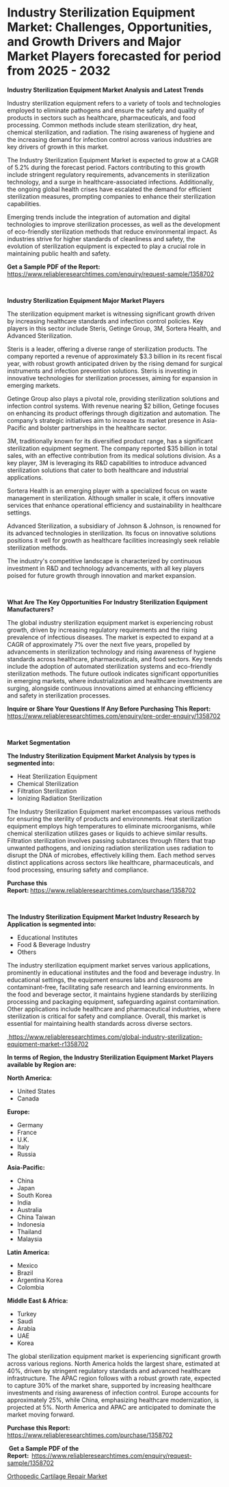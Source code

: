 <p><h1>Industry Sterilization Equipment Market: Challenges, Opportunities, and Growth Drivers and Major Market Players forecasted for period from 2025 - 2032</h1></p><p><strong>Industry Sterilization Equipment Market Analysis and Latest Trends</strong></p>
<p><p>Industry sterilization equipment refers to a variety of tools and technologies employed to eliminate pathogens and ensure the safety and quality of products in sectors such as healthcare, pharmaceuticals, and food processing. Common methods include steam sterilization, dry heat, chemical sterilization, and radiation. The rising awareness of hygiene and the increasing demand for infection control across various industries are key drivers of growth in this market.</p><p>The Industry Sterilization Equipment Market is expected to grow at a CAGR of 5.2% during the forecast period. Factors contributing to this growth include stringent regulatory requirements, advancements in sterilization technology, and a surge in healthcare-associated infections. Additionally, the ongoing global health crises have escalated the demand for efficient sterilization measures, prompting companies to enhance their sterilization capabilities.</p><p>Emerging trends include the integration of automation and digital technologies to improve sterilization processes, as well as the development of eco-friendly sterilization methods that reduce environmental impact. As industries strive for higher standards of cleanliness and safety, the evolution of sterilization equipment is expected to play a crucial role in maintaining public health and safety.</p></p>
<p><strong>Get a Sample PDF of the Report:&nbsp;</strong> <a href="https://www.reliableresearchtimes.com/enquiry/request-sample/1358702?utm_campaign=2624&utm_medium=2&utm_source=Github&utm_content=ia&utm_term=22032025&utm_id=industry-sterilization-equipment">https://www.reliableresearchtimes.com/enquiry/request-sample/1358702</a></p>
<p>&nbsp;</p>
<p><strong>Industry Sterilization Equipment Major Market Players</strong></p>
<p><p>The sterilization equipment market is witnessing significant growth driven by increasing healthcare standards and infection control policies. Key players in this sector include Steris, Getinge Group, 3M, Sortera Health, and Advanced Sterilization.</p><p>Steris is a leader, offering a diverse range of sterilization products. The company reported a revenue of approximately $3.3 billion in its recent fiscal year, with robust growth anticipated driven by the rising demand for surgical instruments and infection prevention solutions. Steris is investing in innovative technologies for sterilization processes, aiming for expansion in emerging markets.</p><p>Getinge Group also plays a pivotal role, providing sterilization solutions and infection control systems. With revenue nearing $2 billion, Getinge focuses on enhancing its product offerings through digitization and automation. The company’s strategic initiatives aim to increase its market presence in Asia-Pacific and bolster partnerships in the healthcare sector.</p><p>3M, traditionally known for its diversified product range, has a significant sterilization equipment segment. The company reported $35 billion in total sales, with an effective contribution from its medical solutions division. As a key player, 3M is leveraging its R&D capabilities to introduce advanced sterilization solutions that cater to both healthcare and industrial applications.</p><p>Sortera Health is an emerging player with a specialized focus on waste management in sterilization. Although smaller in scale, it offers innovative services that enhance operational efficiency and sustainability in healthcare settings.</p><p>Advanced Sterilization, a subsidiary of Johnson & Johnson, is renowned for its advanced technologies in sterilization. Its focus on innovative solutions positions it well for growth as healthcare facilities increasingly seek reliable sterilization methods.</p><p>The industry's competitive landscape is characterized by continuous investment in R&D and technology advancements, with all key players poised for future growth through innovation and market expansion.</p></p>
<p>&nbsp;</p>
<p><strong>What Are The Key Opportunities For Industry Sterilization Equipment Manufacturers?</strong></p>
<p><p>The global industry sterilization equipment market is experiencing robust growth, driven by increasing regulatory requirements and the rising prevalence of infectious diseases. The market is expected to expand at a CAGR of approximately 7% over the next five years, propelled by advancements in sterilization technology and rising awareness of hygiene standards across healthcare, pharmaceuticals, and food sectors. Key trends include the adoption of automated sterilization systems and eco-friendly sterilization methods. The future outlook indicates significant opportunities in emerging markets, where industrialization and healthcare investments are surging, alongside continuous innovations aimed at enhancing efficiency and safety in sterilization processes.</p></p>
<p><strong>Inquire or Share Your Questions If Any Before Purchasing This Report:</strong> <a href="https://www.reliableresearchtimes.com/enquiry/pre-order-enquiry/1358702?utm_campaign=2624&utm_medium=2&utm_source=Github&utm_content=ia&utm_term=22032025&utm_id=industry-sterilization-equipment">https://www.reliableresearchtimes.com/enquiry/pre-order-enquiry/1358702</a></p>
<p>&nbsp;</p>
<p><strong>Market Segmentation</strong></p>
<p><strong>The Industry Sterilization Equipment Market Analysis by types is segmented into:</strong></p>
<p><ul><li>Heat Sterilization Equipment</li><li>Chemical Sterilization</li><li>Filtration Sterilization</li><li>Ionizing Radiation Sterilization</li></ul></p>
<p><p>The Industry Sterilization Equipment market encompasses various methods for ensuring the sterility of products and environments. Heat sterilization equipment employs high temperatures to eliminate microorganisms, while chemical sterilization utilizes gases or liquids to achieve similar results. Filtration sterilization involves passing substances through filters that trap unwanted pathogens, and ionizing radiation sterilization uses radiation to disrupt the DNA of microbes, effectively killing them. Each method serves distinct applications across sectors like healthcare, pharmaceuticals, and food processing, ensuring safety and compliance.</p></p>
<p><strong>Purchase this Report:&nbsp;</strong><a href="https://www.reliableresearchtimes.com/purchase/1358702?utm_campaign=2624&utm_medium=2&utm_source=Github&utm_content=ia&utm_term=22032025&utm_id=industry-sterilization-equipment">https://www.reliableresearchtimes.com/purchase/1358702</a></p>
<p>&nbsp;</p>
<p><strong>The Industry Sterilization Equipment Market Industry Research by Application is segmented into:</strong></p>
<p><ul><li>Educational Institutes</li><li>Food & Beverage Industry</li><li>Others</li></ul></p>
<p><p>The industry sterilization equipment market serves various applications, prominently in educational institutes and the food and beverage industry. In educational settings, the equipment ensures labs and classrooms are contaminant-free, facilitating safe research and learning environments. In the food and beverage sector, it maintains hygiene standards by sterilizing processing and packaging equipment, safeguarding against contamination. Other applications include healthcare and pharmaceutical industries, where sterilization is critical for safety and compliance. Overall, this market is essential for maintaining health standards across diverse sectors.</p></p>
<p><a href="https://www.reliableresearchtimes.com/global-industry-sterilization-equipment-market-r1358702?utm_campaign=2624&utm_medium=2&utm_source=Github&utm_content=ia&utm_term=22032025&utm_id=industry-sterilization-equipment">&nbsp;https://www.reliableresearchtimes.com/global-industry-sterilization-equipment-market-r1358702</a></p>
<p><strong>In terms of Region, the Industry Sterilization Equipment Market Players available by Region are:</strong></p>
<p>
    <p> <strong> North America: </strong>
        <ul>
            <li>United States</li>
            <li>Canada</li>
        </ul>
        </p> 
    <p> <strong> Europe: </strong>
        <ul>
            <li>Germany</li>
            <li>France</li>
            <li>U.K.</li>
            <li>Italy</li>
            <li>Russia</li>
        </ul>
        </p> 
    <p> <strong> Asia-Pacific: </strong>
        <ul>
            <li>China</li>
            <li>Japan</li>
            <li>South Korea</li>
            <li>India</li>
            <li>Australia</li>
            <li>China Taiwan</li>
            <li>Indonesia</li>
            <li>Thailand</li>
            <li>Malaysia</li>
        </ul>
        </p> 
    <p> <strong> Latin America: </strong>
        <ul>
            <li>Mexico</li>
            <li>Brazil</li>
            <li>Argentina Korea</li>
            <li>Colombia</li>
        </ul>
        </p> 
    <p> <strong> Middle East & Africa: </strong>
        <ul>
            <li>Turkey</li>
            <li>Saudi</li>
            <li>Arabia</li>
            <li>UAE</li>
            <li>Korea</li>
        </ul>
    </p>
    </p>
<p><p>The global sterilization equipment market is experiencing significant growth across various regions. North America holds the largest share, estimated at 40%, driven by stringent regulatory standards and advanced healthcare infrastructure. The APAC region follows with a robust growth rate, expected to capture 30% of the market share, supported by increasing healthcare investments and rising awareness of infection control. Europe accounts for approximately 25%, while China, emphasizing healthcare modernization, is projected at 5%. North America and APAC are anticipated to dominate the market moving forward.</p></p>
<p><strong>Purchase this Report: </strong><a href="https://www.reliableresearchtimes.com/purchase/1358702?utm_campaign=2624&utm_medium=2&utm_source=Github&utm_content=ia&utm_term=22032025&utm_id=industry-sterilization-equipment">https://www.reliableresearchtimes.com/purchase/1358702</a></p>
<p>&nbsp;<strong>Get a Sample PDF of the Report:&nbsp;&nbsp;</strong><a href="https://www.reliableresearchtimes.com/enquiry/request-sample/1358702?utm_campaign=2624&utm_medium=2&utm_source=Github&utm_content=ia&utm_term=22032025&utm_id=industry-sterilization-equipment">https://www.reliableresearchtimes.com/enquiry/request-sample/1358702</a></p>
<p><strong></strong></p>
<p><p><a href="https://github.com/mayabungard8092/Market-Research-Report-List-1/blob/main/orthopedic-cartilage-repair-market.md?utm_campaign=2624&utm_medium=2&utm_source=Github&utm_content=ia&utm_term=22032025&utm_id=industry-sterilization-equipment">Orthopedic Cartilage Repair Market</a></p></p>